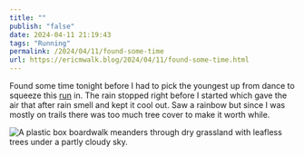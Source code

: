 ```yaml
---
title: ""
publish: "false"
date: 2024-04-11 21:19:43
tags: "Running"
permalink: /2024/04/11/found-some-time
url: https://ericmwalk.blog/2024/04/11/found-some-time.html
---
```


Found some time tonight before I had to pick the youngest up from dance to squeeze this [run](https://strava.com/activities/11160965276) in. The rain stopped right before I started which gave the air that after rain smell and kept it cool out. Saw a rainbow but since I was mostly on trails there was too much tree cover to make it worth while.

![A plastic box boardwalk meanders through dry grassland with leafless trees under a partly cloudy sky.](https://ericmwalk.blog/uploads/2024/img-8585.jpeg)